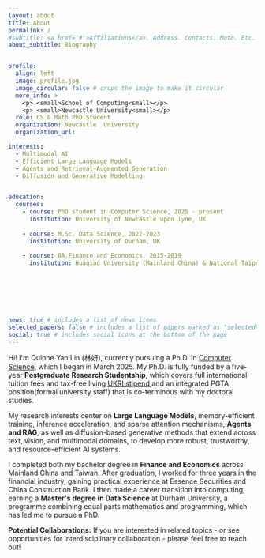 ```yaml
---
layout: about
title: About
permalink: /
#subtitle: <a href='#'>Affiliations</a>. Address. Contacts. Moto. Etc.
about_subtitle: Biography


profile:
  align: left
  image: profile.jpg
  image_circular: false # crops the image to make it circular
  more_info: >
    <p> <small>School of Computing<small></p>
    <p> <small>Newcastle University<small></p>
  role: CS & Math PhD Student
  organization: Newcastle  University  
  organization_url:  

interests:
  - Multimodal AI
  - Efficient Large Language Models
  - Agents and Retrieval-Augmented Generation
  - Diffusion and Generative Modelling


education:
  courses:
    - course: PhD student in Computer Science, 2025 - present
      institution: University of Newcastle upon Tyne, UK
    
    - course: M.Sc. Data Science, 2022-2023
      institution: University of Durham, UK
    
    - course: BA.Finance and Economics, 2015-2019
      institution: Huaqiao University (Mainland China) & National Taipei University (Taiwan, Exchange Programme)
    


   



news: true # includes a list of news items
selected_papers: false # includes a list of papers marked as "selected={true}"
social: true # includes social icons at the bottom of the page
---
```


Hi! I'm Quinne Yan Lin (林妍), currently pursuing a Ph.D. in [Computer Science](https://www.ncl.ac.uk/computing/), which I began in March 2025. My Ph.D. is fully funded by a five-year **Postgraduate Research Studentship**, which covers full international tuition fees and tax-free living [UKRI stipend](https://www.ukri.org/news/ukri-is-increasing-phd-stipends-and-improving-student-support/),and an integrated PGTA position(formal university staff) that is co-terminous with my doctoral studies.

My research interests center on **Large Language Models**,  memory-efficient training, inference acceleration, and sparse attention mechanisms, **Agents and RAG**, as well as diffusion-based generative methods that extend across text, vision, and multimodal domains, to develop more robust, trustworthy, and resource-efficient AI systems.

I completed both my bachelor degree in **Finance and Economics** across Mainland China and Taiwan. After graduation, I worked for three years in the financial industry, gaining practical experience at Essence Securities and China Construction Bank. I then made a career transition into computing, earning a **Master's degree in Data Science** at Durham University, a programme combining equal parts mathematics and programming, which has led me to pursue a PhD.


**Potential Collaborations:** If you are interested in related topics - or see opportunities for interdisciplinary collaboration - please feel free to reach out!

&nbsp;
&nbsp;




